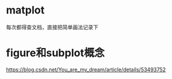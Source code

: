 # matplot
每次都得查文档，直接把简单画法记录下


# figure和subplot概念
https://blog.csdn.net/You_are_my_dream/article/details/53493752

